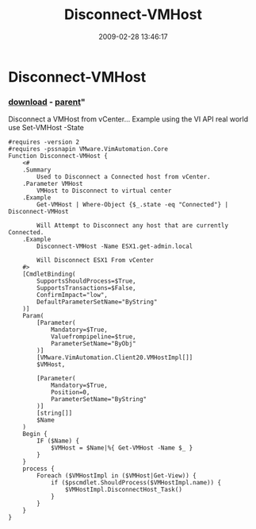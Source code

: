 ﻿---
pid:            901
parent:         900
children:       
poster:         glnsize
title:          Disconnect-VMHost
date:           2009-02-28 13:46:17
format:         posh
---

# Disconnect-VMHost

### [download](901.ps1) - [parent](900.md)"

Disconnect a VMHost from vCenter…  Example using the VI API real world use Set-VMHost -State

```posh
#requires -version 2 
#requires -pssnapin VMware.VimAutomation.Core 
Function Disconnect-VMHost {
    <#
    .Summary
        Used to Disconnect a Connected host from vCenter.
    .Parameter VMHost
        VMHost to Disconnect to virtual center
    .Example
        Get-VMHost | Where-Object {$_.state -eq "Connected"} | Disconnect-VMHost
        
        Will Attempt to Disconnect any host that are currently Connected.
    .Example
        Disconnect-VMHost -Name ESX1.get-admin.local
        
        Will Disconnect ESX1 From vCenter
    #>
    [CmdletBinding(
        SupportsShouldProcess=$True,
	    SupportsTransactions=$False,
	    ConfirmImpact="low",
	    DefaultParameterSetName="ByString"
	)]
    Param(
        [Parameter(
            Mandatory=$True,
            Valuefrompipeline=$true,
            ParameterSetName="ByObj"
        )]
        [VMware.VimAutomation.Client20.VMHostImpl[]]
        $VMHost,
        
        [Parameter(
            Mandatory=$True,
            Position=0,
            ParameterSetName="ByString"
        )]
        [string[]]
        $Name
    )
    Begin {
        IF ($Name) {
            $VMHost = $Name|%{ Get-VMHost -Name $_ }
        }
    }
    process {
        Foreach ($VMHostImpl in ($VMHost|Get-View)) {
            if ($pscmdlet.ShouldProcess($VMHostImpl.name)) {
                $VMHostImpl.DisconnectHost_Task()
            }
        }
    }
}
```
